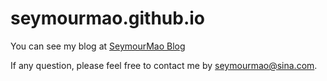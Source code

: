 seymourmao.github.io
====================

You can see my blog at [SeymourMao Blog](http://seymourmao.github.io/)

If any question, please feel free to contact me by seymourmao@sina.com.
